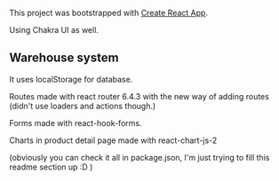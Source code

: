 This project was bootstrapped with
[Create React App](https://github.com/facebook/create-react-app).

Using Chakra UI as well.

## Warehouse system 

It uses localStorage for database.

Routes made with react router 6.4.3 with the new way of adding routes (didn't use loaders and actions though.)

Forms made with react-hook-forms.

Charts in product detail page made with react-chart-js-2


(obviously you can check it all in package.json, I'm just trying to fill this readme section up :D )

